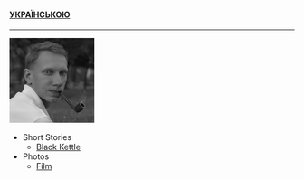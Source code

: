 #### [УКРАЇНСЬКОЮ](/index.md)
---------

![Portrait](/img/portrait_s.png)

- Short Stories
  - [Black Kettle](/texts/blackk_e.md)
- Photos
  - [Film](/film_e.md)
